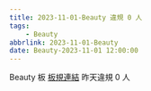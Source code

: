 ```yaml
---
title: 2023-11-01-Beauty 違規 0 人
tags:
    - Beauty
abbrlink: 2023-11-01-Beauty
date: Beauty-2023-11-01 12:00:00
---
```

Beauty 板 [板規連結](https://www.ptt.cc/bbs/Beauty/M.1630069980.A.84B.html)
昨天違規 0 人
